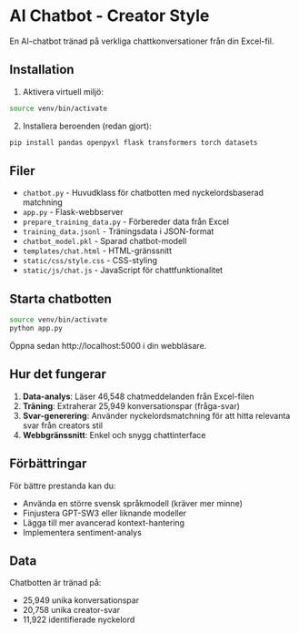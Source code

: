 # AI Chatbot - Creator Style

En AI-chatbot tränad på verkliga chattkonversationer från din Excel-fil.

## Installation

1. Aktivera virtuell miljö:
```bash
source venv/bin/activate
```

2. Installera beroenden (redan gjort):
```bash
pip install pandas openpyxl flask transformers torch datasets
```

## Filer

- `chatbot.py` - Huvudklass för chatbotten med nyckelordsbaserad matchning
- `app.py` - Flask-webbserver
- `prepare_training_data.py` - Förbereder data från Excel
- `training_data.jsonl` - Träningsdata i JSON-format
- `chatbot_model.pkl` - Sparad chatbot-modell
- `templates/chat.html` - HTML-gränssnitt
- `static/css/style.css` - CSS-styling
- `static/js/chat.js` - JavaScript för chattfunktionalitet

## Starta chatbotten

```bash
source venv/bin/activate
python app.py
```

Öppna sedan http://localhost:5000 i din webbläsare.

## Hur det fungerar

1. **Data-analys**: Läser 46,548 chatmeddelanden från Excel-filen
2. **Träning**: Extraherar 25,949 konversationspar (fråga-svar)
3. **Svar-generering**: Använder nyckelordsmatchning för att hitta relevanta svar från creators stil
4. **Webbgränssnitt**: Enkel och snygg chattinterface

## Förbättringar

För bättre prestanda kan du:
- Använda en större svensk språkmodell (kräver mer minne)
- Finjustera GPT-SW3 eller liknande modeller
- Lägga till mer avancerad kontext-hantering
- Implementera sentiment-analys

## Data

Chatbotten är tränad på:
- 25,949 unika konversationspar
- 20,758 unika creator-svar
- 11,922 identifierade nyckelord